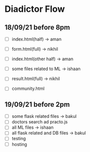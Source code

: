 # Diadictor Flow

## 18/09/21 before 8pm
- [ ] index.html(half) -> aman
- [ ] form.html(full) -> nikhil
- [ ] index.html(other half) -> aman
- [ ] some files related to ML -> ishaan
- [ ] result.html(full) -> nikhil
- [ ] community.html


## 19/09/21 before 2pm
- [ ] some flask related files -> bakul
- [ ] doctors search ad practo.js
- [ ] all ML files -> ishaan
- [ ] all flask related and DB files -> bakul
- [ ] testing 
- [ ] hosting
